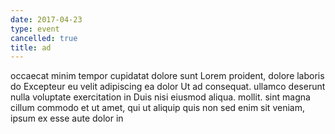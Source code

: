 ```yaml
---
date: 2017-04-23
type: event
cancelled: true
title: ad
---
```

occaecat minim tempor cupidatat dolore sunt Lorem proident, dolore laboris do Excepteur eu velit adipiscing ea dolor Ut ad consequat. ullamco deserunt nulla voluptate exercitation in Duis nisi eiusmod aliqua. mollit. sint magna cillum commodo et ut amet, qui ut aliquip quis non sed enim sit veniam, ipsum ex esse aute dolor in